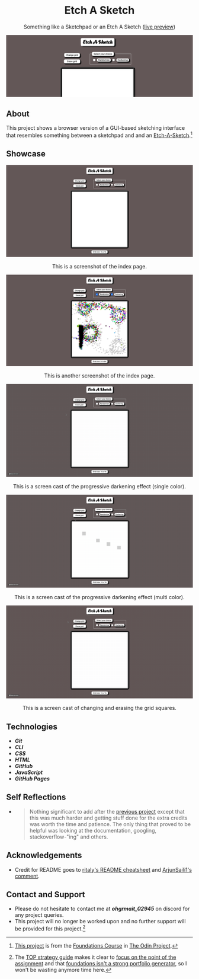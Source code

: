 <div align="center">
  <h1>Etch A Sketch</h1>

  Something like a Sketchpad or an Etch A Sketch ([live preview](https://ohgrmait.github.io/etch-a-sketch/))

  <img src="./img/cover.png" alt="Banner of the Etch A Sketch website">
</div>

## About
This project shows a browser version of a GUI-based sketching interface that resembles something between a sketchpad and and an [Etch-A-Sketch](https://en.wikipedia.org/wiki/Etch_A_Sketch).[^1]

[^1]: [This project](https://www.theodinproject.com/lessons/foundations-etch-a-sketch) is from the [Foundations Course](https://www.theodinproject.com/paths/foundations/courses/foundations) in [The Odin Project](https://www.theodinproject.com/about).

## Showcase
<div align="center">
  <img src="./img/screenshots/index-page1.png" alt="Screenshot of the index page">
  <p>This is a screenshot of the index page.</p>

  <img src="./img/screenshots/index-page2.png" alt="Another screenshot of the index page">
  <p>This is another screenshot of the index page.</p>

  <img src="./img/demo/demo-part1.gif" alt="Screen cast of the progressive darkening effect in single color mode">
  <p>This is a screen cast of the progressive darkening effect (single color).</p>

  <img src="./img/demo/demo-part2.gif" alt="Screen cast of the progressive darkening effect in multi color mode">
  <p>This is a screen cast of the progressive darkening effect (multi color).</p>

  <img src="./img/demo/demo-part3.gif" alt="Screen cast of changing and erasing the grid">
  <p>This is a screen cast of changing and erasing the grid squares.</p>
</div>

## Technologies
- ***Git***
- ***CLI***
- ***CSS***
- ***HTML***
- ***GitHub***
- ***JavaScript***
- ***GitHub Pages***

## Self Reflections
- > Nothing significant to add after the [previous project](https://github.com/ohgrmait/rock-paper-scissors) except that this was much harder and getting stuff done for the extra credits was worth the time and patience. The only thing that proved to be helpful was looking at the documentation, googling, stackoverflow-"ing" and others.

## Acknowledgements
- Credit for README goes to [ritaly's README cheatsheet](https://github.com/ritaly/README-cheatsheet) and [ArjunSaili1's comment](https://github.com/TheOdinProject/curriculum/discussions/25472#discussioncomment-5889343).

## Contact and Support
- Please do not hesitate to contact me at ***ohgrmait_02945*** on discord for any project queries.
- This project will no longer be worked upon and no further support will be provided for this project.[^2]

[^2]: The [TOP strategy guide](https://dev.to/theodinproject/learning-code-f56) makes it clear to [focus on the point of the assignment](https://dev.to/theodinproject/learning-code-f56#:~:text=Focus%20on%20the%20point%20of%20the%20assignment) and that [foundations isn't a strong portfolio generator](https://dev.to/theodinproject/learning-code-f56#:~:text=Foundations%20isn%E2%80%99t%20a%20strong%20portfolio%20generator), so I won't be wasting anymore time here.